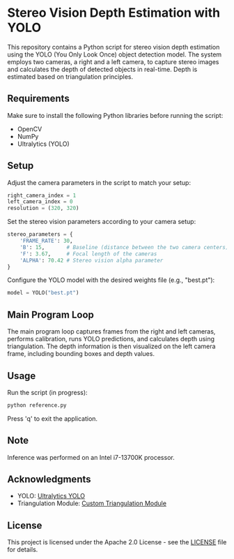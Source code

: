 # Stereo Vision Depth Estimation with YOLO

This repository contains a Python script for stereo vision depth estimation using the YOLO (You Only Look Once) object detection model. The system employs two cameras, a right and a left camera, to capture stereo images and calculates the depth of detected objects in real-time. Depth is estimated based on triangulation principles.

## Requirements

Make sure to install the following Python libraries before running the script:

- OpenCV
- NumPy
- Ultralytics (YOLO)

## Setup

Adjust the camera parameters in the script to match your setup:

```python
right_camera_index = 1
left_camera_index = 0
resolution = (320, 320)
```

Set the stereo vision parameters according to your camera setup:

```python
stereo_parameters = {
    'FRAME_RATE': 30,
    'B': 15,       # Baseline (distance between the two camera centers)
    'F': 3.67,     # Focal length of the cameras
    'ALPHA': 70.42 # Stereo vision alpha parameter
}
```

Configure the YOLO model with the desired weights file (e.g., "best.pt"):

```python
model = YOLO("best.pt")
```

## Main Program Loop

The main program loop captures frames from the right and left cameras, performs calibration, runs YOLO predictions, and calculates depth using triangulation. The depth information is then visualized on the left camera frame, including bounding boxes and depth values.

## Usage

Run the script (in progress):

```bash
python reference.py
```

Press 'q' to exit the application.

## Note

Inference was performed on an Intel i7-13700K processor.

## Acknowledgments

- YOLO: [Ultralytics YOLO](https://github.com/ultralytics/yolov5)
- Triangulation Module: [Custom Triangulation Module](https://github.com/niconielsen32/ComputerVision/)

## License

This project is licensed under the Apache 2.0 License - see the [LICENSE](LICENSE) file for details.
